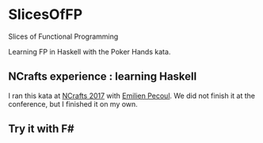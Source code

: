 # SlicesOfFP
Slices of Functional Programming

Learning FP in Haskell with the Poker Hands kata.

## NCrafts experience : learning Haskell

I ran this kata at [NCrafts 2017](http://www.ncrafts.io) with [Emilien Pecoul](http://twitter.com/ouarzy). We did not finish it at the conference, but I finished it on my own.

## Try it with F#

